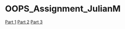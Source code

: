 # OOPS_Assignment_JulianM

[Part 1](./part1/markdown.md)
[Part 2](./part2/markdown.md)
[Part 3](./part3/markdown.md)